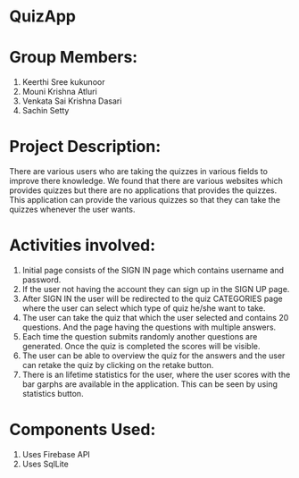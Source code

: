 # QuizApp


# Group Members:

1. Keerthi Sree kukunoor
2. Mouni Krishna Atluri
3. Venkata Sai Krishna Dasari
4. Sachin Setty

# Project Description:
There are various users who are taking the quizzes in various fields to improve there knowledge. We found that there are various websites which provides quizzes but there are no applications that provides the quizzes. This application can provide the various quizzes so that they can take the quizzes whenever the user wants.   


# Activities involved:

1.	Initial page consists of the SIGN IN page which contains username and password.
2.	If the user not having the account they can sign up in the SIGN UP page.
3.	After SIGN IN the user will be redirected to the quiz CATEGORIES page where the user can select which type of quiz he/she want to take.
4.	The user can take the quiz that which the user selected and contains 20 questions. And the page having the questions with multiple answers.
5.	Each time the question submits randomly another questions are generated. Once the quiz is completed the scores will be visible.
6. The user can be able to overview the quiz for the answers and the user can retake the quiz by clicking on the retake button.
7. There is an lifetime statistics for the user, where the user scores with the bar garphs are available in the application. This can be seen by using statistics button.

# Components Used:

1. Uses Firebase API
2. Uses SqlLite




